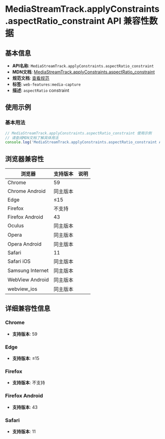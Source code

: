 # MediaStreamTrack.applyConstraints.aspectRatio_constraint API 兼容性数据

## 基本信息

- **API名称**: `MediaStreamTrack.applyConstraints.aspectRatio_constraint`
- **MDN文档**: [MediaStreamTrack.applyConstraints.aspectRatio_constraint](https://developer.mozilla.org/docs/Web/API/MediaTrackConstraints/aspectRatio)
- **规范文档**: [查看规范](https://w3c.github.io/mediacapture-main/#dom-mediatrackconstraintset-aspectratio)
- **标签**: `web-features:media-capture`
- **描述**: `aspectRatio` constraint

## 使用示例

### 基本用法

```javascript
// MediaStreamTrack.applyConstraints.aspectRatio_constraint 使用示例
// 请查阅MDN文档了解具体用法
console.log('MediaStreamTrack.applyConstraints.aspectRatio_constraint API');
```

## 浏览器兼容性

| 浏览器 | 支持版本 | 说明 |
|--------|----------|------|
| Chrome | 59 |  |
| Chrome Android | 同主版本 |  |
| Edge | ≤15 |  |
| Firefox | 不支持 |  |
| Firefox Android | 43 |  |
| Oculus | 同主版本 |  |
| Opera | 同主版本 |  |
| Opera Android | 同主版本 |  |
| Safari | 11 |  |
| Safari iOS | 同主版本 |  |
| Samsung Internet | 同主版本 |  |
| WebView Android | 同主版本 |  |
| webview_ios | 同主版本 |  |

## 详细兼容性信息

### Chrome

- **支持版本**: 59

### Edge

- **支持版本**: ≤15

### Firefox

- **支持版本**: 不支持

### Firefox Android

- **支持版本**: 43

### Safari

- **支持版本**: 11

